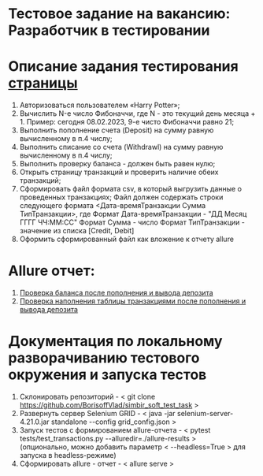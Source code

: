 # Тестовое задание на вакансию: Разработчик в тестировании

# Описание задания тестирования [страницы](https://www.globalsqa.com/angularJs-protractor/BankingProject/#/login) 
1) Авторизоваться пользователем «Harry Potter»;
2) Вычислить N-е число Фибоначчи, где N - это текущий день месяца + 1.
Пример: сегодня 08.02.2023, 9-е чисто Фибоначчи равно 21;
3) Выполнить пополнение счета (Deposit) на сумму равную вычисленному в
п.4 числу;
4) Выполнить списание со счета (Withdrawl) на сумму равную вычисленному
в п.4 числу;
5) Выполнить проверку баланса - должен быть равен нулю;
6) Открыть страницу транзакций и проверить наличие обеих транзакций;
7) Сформировать файл формата csv, в который выгрузить данные о
проведенных транзакциях;
Файл должен содержать строки следующего формата
<Дата-времяТранзакции Сумма ТипТранзакции>, где
Формат Дата-времяТранзакции - "ДД Месяц ГГГГ ЧЧ:ММ:СС"
Формат Сумма - число
Формат ТипТранзакции - значение из списка [Credit, Debit]
8) Оформить сформированный файл как вложение к отчету allure

# Allure отчет:
1) [Проверка баланса после пополнения и вывода депозита](https://github.com/BorisoffVlad/simbir_soft_test_task/blob/main/allure_report_screenshots/Screenshot_4.jpg)
2) [Проверка наполнения таблицы транзакциями после пополнения и вывода депозита](https://github.com/BorisoffVlad/simbir_soft_test_task/blob/main/allure_report_screenshots/Screenshot_5.jpg)

# Документация по локальному разворачиванию тестового окружения и запуска тестов
1) Склонировать репозиторий - < git clone https://github.com/BorisoffVlad/simbir_soft_test_task >
2) Развернуть сервер Selenium GRID - < java -jar selenium-server-4.21.0.jar standalone --config grid_config.json >
3) Запуск тестов с формированием allure-отчета - < pytest tests/test_transactions.py --alluredir=./allure-results > \
(опционально, можно добавить параметр < --headless=True > для запуска в headless-режиме)
4) Сформировать allure - отчет - < allure serve >
